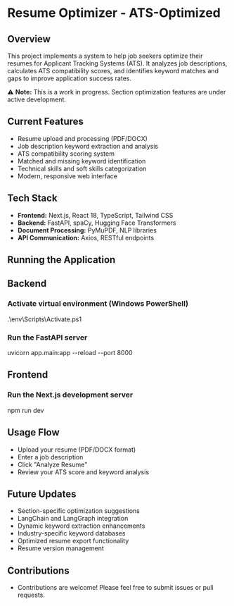 # Resume Optimizer - ATS-Optimized

## Overview
This project implements a system to help job seekers optimize their resumes for Applicant Tracking Systems (ATS). It analyzes job descriptions, calculates ATS compatibility scores, and identifies keyword matches and gaps to improve application success rates.

⚠️ **Note:** This is a work in progress. Section optimization features are under active development.

## Current Features
- Resume upload and processing (PDF/DOCX)
- Job description keyword extraction and analysis
- ATS compatibility scoring system
- Matched and missing keyword identification
- Technical skills and soft skills categorization
- Modern, responsive web interface

## Tech Stack
- **Frontend:** Next.js, React 18, TypeScript, Tailwind CSS
- **Backend:** FastAPI, spaCy, Hugging Face Transformers
- **Document Processing:** PyMuPDF, NLP libraries
- **API Communication:** Axios, RESTful endpoints

## Running the Application

## Backend
### Activate virtual environment (Windows PowerShell)
.\env\Scripts\Activate.ps1

### Run the FastAPI server
uvicorn app.main:app --reload --port 8000

## Frontend
### Run the Next.js development server
npm run dev

## Usage Flow
- Upload your resume (PDF/DOCX format)
- Enter a job description
- Click "Analyze Resume"
- Review your ATS score and keyword analysis

## Future Updates
- Section-specific optimization suggestions
- LangChain and LangGraph integration
- Dynamic keyword extraction enhancements
- Industry-specific keyword databases
- Optimized resume export functionality
- Resume version management

## Contributions
- Contributions are welcome! Please feel free to submit issues or pull requests.


